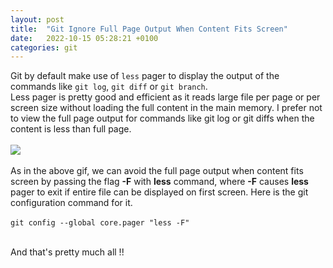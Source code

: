 ```yaml
---
layout: post    
title:  "Git Ignore Full Page Output When Content Fits Screen"
date:   2022-10-15 05:28:21 +0100
categories: git 
---
```


Git by default make use of `less` pager to display the output of the commands like `git log`, `git diff` or `git branch`.
<br>
Less pager is pretty good and efficient as it reads large file per page or per screen size without loading the full content in the main memory.
I prefer not to view the full page output for commands like git log or git diffs when the content is less than full page.
<br><br>
<img src="{{site.url}}/assets/images/post/2022-10/git-pager.gif">
<br><br>
As in the above gif, we can avoid the full page output when content fits screen by passing the flag <b>-F</b> with <b>less</b> command, where <b>-F</b> causes <b>less</b> pager to exit
if entire file can be displayed on first screen. Here is the git configuration command for it.
<br><br>
`git config --global core.pager "less -F"`
<br><br>

And that's pretty much all !!

